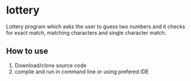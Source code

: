 # lottery
Lottery program which asks the user to guess two numbers and it checks for exact match, matching characters and single character match.

## How to use
1. Download/clone source code
2. compile and run in command line or using prefered IDE